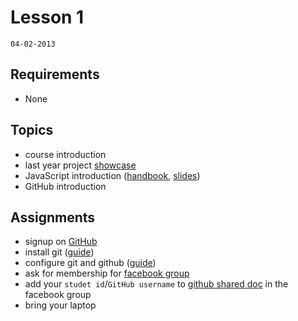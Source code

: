 # Lesson 1
`04-02-2013`

## Requirements

* None

## Topics

* course introduction
* last year project [showcase](http://cvdlab.github.com/plasm.js/showcase.html#/category/villas)
* JavaScript introduction ([handbook](https://github.com/cvdlab/javascript-crumbs/blob/master/chapters/introduction/Readme.md), [slides](https://github.com/cvdlab/javascript-crumbs-slides/blob/master/chapters/introduction/Readme.md))
* GitHub introduction

## Assignments

* signup on [GitHub](https://github.com/)
* install git ([guide](https://github.com/cvdlab/git-crumbs/blob/master/git/Readme.md#download-and-install))
* configure git and github ([guide](https://help.github.com/articles/set-up-git))
* ask for membership for [facebook group](https://www.facebook.com/groups/cvdlab/)
* add your `studet id`/`GitHub username` to [github shared doc](https://www.facebook.com/groups/cvdlab/doc/329098417190610/) in the facebook group
* bring your laptop
